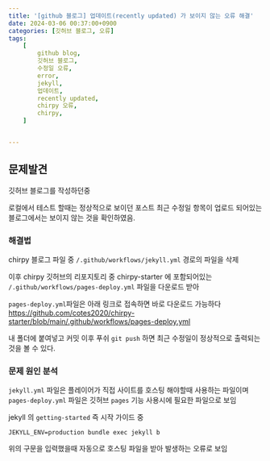 ```yaml
---
title: '[github 블로그] 업데이트(recently updated) 가 보이지 않는 오류 해결'
date: 2024-03-06 00:37:00+0900
categories: [깃허브 블로그, 오류]
tags:
    [
        github blog,
        깃허브 블로그,
        수정일 오류,
        error,
        jekyll,
        업데이트,
        recently updated,
        chirpy 오류,
        chirpy,
    ]


---
```

## 문제발견
깃허브 블로그를 작성하던중

로컬에서 테스트 할때는 정상적으로 보이던 포스트 최근 수정일 항목이 
업로드 되어있는 블로그에서는 보이지 않는 것을 확인하였음.

### 해결법

chirpy 블로그 파일 중
`/.github/workflows/jekyll.yml` 경로의 파일을 삭제
<br>

이후 chirpy 깃허브의 리포지토리 중 chirpy-starter 에 포함되어있는 <br>
`/.github/workflows/pages-deploy.yml`
파일을 다운로드 받아

`pages-deploy.yml`파일은 아래 링크로 접속하면 바로 다운로드 가능하다 <br>
<https://github.com/cotes2020/chirpy-starter/blob/main/.github/workflows/pages-deploy.yml>


내 폴더에 붙여넣고 
커밋 이후 푸쉬 `git push` 하면 최근 수정일이 정상적으로 출력되는 것을 볼 수 있다.

### 문제 원인 분석

`jekyll.yml` 파일은 플레이어가 직접 사이트를 호스팅 해야할때 사용하는 파일이며 <br>
`pages-deploy.yml` 파일은 깃허브 `pages` 기능 사용시에 필요한 파일으로 보임

jekyll 의 `getting-started` 즉 시작 가이드 중 
```console
JEKYLL_ENV=production bundle exec jekyll b
```
위의 구문을 입력했을때 자동으로 호스팅 파일을 받아 발생하는 오류로 보임